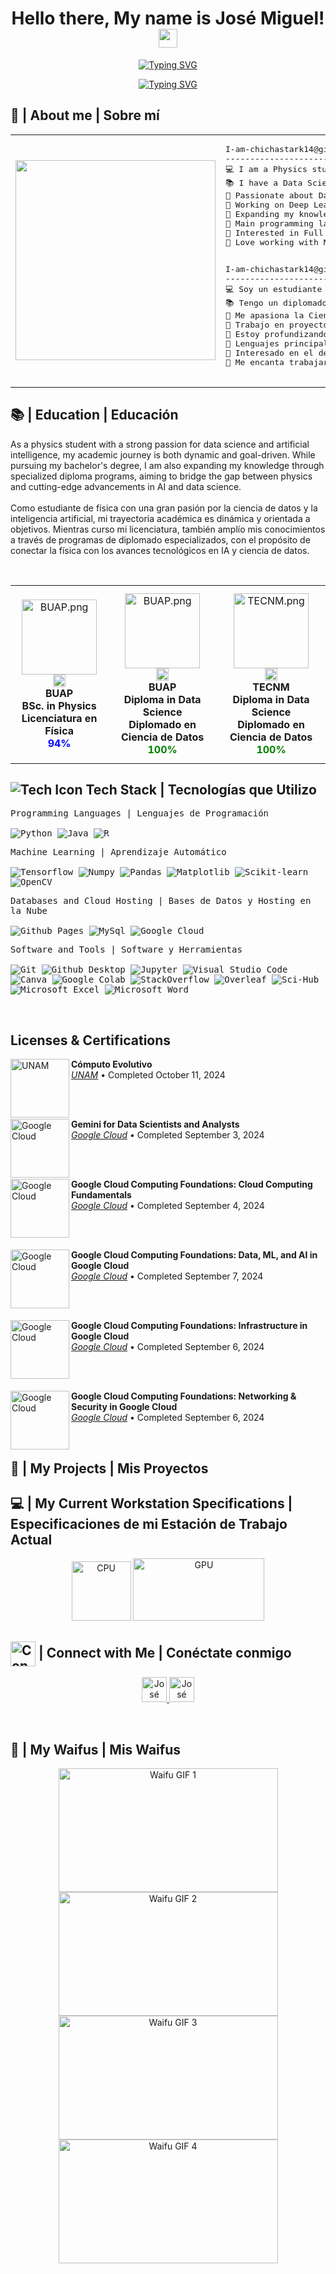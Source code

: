 <h1 align="center">
  Hello there, My name is José Miguel! 
  <img src="https://media.giphy.com/media/hvRJCLFzcasrR4ia7z/giphy.gif" width="30" style="vertical-align: middle;">
</h1>



<!-- English version -->
<p align="center">
  <a href="https://github.com/DenverCoder1/readme-typing-svg">
    <img 
      src="https://readme-typing-svg.herokuapp.com?lines=Physics%20and%20Data%20Science%20Student;Passionate%20about%20Artificial%20Intelligence;Always%20learning%20new%20technologies&center=true&width=600&height=45" 
      alt="Typing SVG">
  </a>
</p>

<!-- Spanish version -->
<p align="center">
  <a href="https://github.com/DenverCoder1/readme-typing-svg">
    <img 
      src="https://readme-typing-svg.herokuapp.com?lines=Estudiante%20de%20F%C3%ADsica%20y%20Ciencia%20de%20Datos;Apasionado%20por%20la%20Inteligencia%20Artificial;Siempre%20aprendiendo%20nuevas%20tecnolog%C3%ADas&center=true&width=600&height=45" 
      alt="Typing SVG">
  </a>
</p>

<h2>📖 | About me | Sobre mí</h2>



<table>
  <tr>
    <td>
      <img src="https://i.postimg.cc/2SXMNGhg/15f31bcbc6ed4efeec0fa6f1c17ec7981030c751.gif" width="320">
    </td>
    <td>
      <pre>
I-am-chichastark14@github
-------------------------
💻 I am a Physics student and Data Scientist.  
📚 I have a Data Science diploma from BUAP and another from TECNM.  
📝 Passionate about Data Science and Artificial Intelligence.  
🔭 Working on Deep Learning and Machine Learning projects.  
🌱 Expanding my knowledge in Computer Vision.  
🌟 Main programming languages: Python, R.  
🚩 Interested in Full Stack Machine Learning application development.  
💖 Love working with Neural Networks.  
      </pre>
      <pre>
I-am-chichastark14@github
-------------------------
💻 Soy un estudiante de Física y Científico de Datos.  
📚 Tengo un diplomado en Ciencia de Datos por la BUAP y otro por el TECNM.  
📝 Me apasiona la Ciencia de Datos y la Inteligencia Artificial.  
🔭 Trabajo en proyectos de Aprendizaje Profundo y Aprendizaje Automático.  
🌱 Estoy profundizando mis conocimientos en Visión Artificial.  
🌟 Lenguajes principales: Python, R.  
🚩 Interesado en el desarrollo de aplicaciones full stack de Aprendizaje Automático.  
💖 Me encanta trabajar con Redes Neuronales.  
      </pre>
    </td>
  </tr>
</table>






<h2>📚 | Education | Educación</h2>

<p>
  As a physics student with a strong passion for data science and artificial intelligence, my academic journey is both dynamic and goal-driven. While pursuing my bachelor's degree, I am also expanding my knowledge through specialized diploma programs, aiming to bridge the gap between physics and cutting-edge advancements in AI and data science.<br>
  <br>
  Como estudiante de física con una gran pasión por la ciencia de datos y la inteligencia artificial, mi trayectoria académica es dinámica y orientada a objetivos. Mientras curso mi licenciatura, también amplío mis conocimientos a través de programas de diplomado especializados, con el propósito de conectar la física con los avances tecnológicos en IA y ciencia de datos.
</p>
<br>

<div align="center">
  <table style="margin-left: auto; margin-right: auto;">
    <tr>
      <!-- Primera columna -->
      <td align="center" style="padding: 12px;">
        <img src="https://upload.wikimedia.org/wikipedia/commons/thumb/a/a7/Logo_de_la_BUAP.svg/2048px-Logo_de_la_BUAP.svg.png" width="120" alt="BUAP.png"/><br>
        <img src="https://thumbs4.imagebam.com/b9/01/da/MESRJ8V_t.png" height="20" alt="Mx.png"/><br>
        <strong>BUAP</strong><br>
        <strong>BSc. in Physics</strong> <br> <strong>Licenciatura en Física</strong><br>
        <span style="color: blue; font-weight: bold;">94%</span>
      </td>
      <!-- Segunda columna -->
      <td align="center" style="padding: 12px;">
        <img src="https://upload.wikimedia.org/wikipedia/commons/thumb/a/a7/Logo_de_la_BUAP.svg/2048px-Logo_de_la_BUAP.svg.png" width="120" alt="BUAP.png"/><br>
        <img src="https://thumbs4.imagebam.com/b9/01/da/MESRJ8V_t.png" height="20" alt="Mx.png"/><br>
        <strong>BUAP</strong><br>
        <strong>Diploma in Data Science</strong> <br> <strong>Diplomado en Ciencia de Datos</strong><br>
        <span style="color: green; font-weight: bold;">100%</span>
      </td>
      <!-- Tercera columna -->
      <td align="center" style="padding: 12px;">
        <img src="https://servicioseducativosvirtuales.milaulas.com/pluginfile.php/27/coursecat/description/tecnm.png" width="120" alt="TECNM.png"/><br>
        <img src="https://thumbs4.imagebam.com/b9/01/da/MESRJ8V_t.png" height="20" alt="Mx.png"/><br>
        <strong>TECNM</strong><br>
        <strong>Diploma in Data Science</strong> <br> <strong>Diplomado en Ciencia de Datos</strong><br>
        <span style="color: green; font-weight: bold;">100%</span>
      </td>
    </tr>
  </table>
</div>


<h2>
	<span><img alt="Tech Icon" src="https://img.shields.io/badge/Tech%20Stack-05122A?style=flat&logo=tech"></span> 
	Tech Stack | Tecnologías que Utilizo
</h2>

<div>
	<p>
		<kbd>
			<kbd>Programming Languages | Lenguajes de Programación</kbd>
			<br><br>
			<img alt="Python" src="https://img.shields.io/badge/Python-05122A?style=flat&logo=python">
			<img alt="Java" src="https://img.shields.io/badge/Java-05122A?logo=openjdk&style=flat">
			<img alt="R" src="https://img.shields.io/badge/R-05122A?logo=r&style=flat">
		</kbd>
	</p>
	<p>
		<kbd>
			<kbd>Machine Learning | Aprendizaje Automático</kbd>
			<br><br>
			<img alt="Tensorflow" src="https://img.shields.io/badge/Tensorflow-05122A?style=flat&logo=tensorflow">
			<img alt="Numpy" src="https://img.shields.io/badge/Numpy-05122A?style=flat&logo=numpy">
			<img alt="Pandas" src="https://img.shields.io/badge/Pandas-05122A?style=flat&logo=Pandas">
			<img alt="Matplotlib" src="https://img.shields.io/badge/Matplotlib-05122A?style=flat">
			<img alt="Scikit-learn" src="https://img.shields.io/badge/Scikit--learn-05122A?style=flat&logo=Scikit-learn">
			<img alt="OpenCV" src="https://img.shields.io/badge/OpenCV-05122A?style=flat&logo=OpenCV">
		</kbd>
	</p>
	<p>
		<kbd>
			<kbd>Databases and Cloud Hosting | Bases de Datos y Hosting en la Nube</kbd>
			<br><br>
			<img alt="Github Pages" src="https://img.shields.io/badge/Github%20Pages-05122A?style=flat&logo=Github">
			<img alt="MySql" src="https://img.shields.io/badge/MySql-05122A?style=flat&logo=MySql">
			<img alt="Google Cloud" src="https://img.shields.io/badge/Google%20Cloud-05122A?style=flat&logo=googlecloud">
		</kbd>
	</p>
	<p>
	<kbd>
		<kbd>Software and Tools | Software y Herramientas</kbd>
		<br><br>
		<img alt="Git" src="https://img.shields.io/badge/Git-05122A?style=flat&logo=Git">
		<img alt="Github Desktop" src="https://img.shields.io/badge/Github%20Desktop-05122A?style=flat&logo=Github">
		<img alt="Jupyter" src="https://img.shields.io/badge/Jupyter-05122A?style=flat&logo=Jupyter">
		<img alt="Visual Studio Code" src="https://img.shields.io/badge/Visual%20Studio%20Code-05122A?style=flat&logo=Visual%20Studio%20Code">
		<img alt="Canva" src="https://img.shields.io/badge/Canva-05122A?style=flat&logo=Canva">
		<img alt="Google Colab" src="https://img.shields.io/badge/Google%20Colab-05122A?style=flat&logo=Google%20Colab">
		<img alt="StackOverflow" src="https://img.shields.io/badge/StackOverflow-05122A?style=flat&logo=StackOverflow">
		<img alt="Overleaf" src="https://img.shields.io/badge/Overleaf-05122A?style=flat&logo=Overleaf">
		<img alt="Sci-Hub" src="https://img.shields.io/badge/Science%20Hub-05122A?style=flat&logo=ResearchGate">
		<!-- Agregando Excel y Word -->
		<img alt="Microsoft Excel" src="https://img.shields.io/badge/Microsoft%20Excel-05122A?style=flat&logo=microsoft">
		<img alt="Microsoft Word" src="https://img.shields.io/badge/Microsoft%20Word-05122A?style=flat&logo=microsoft">
	</kbd>
</p>

<!-- Licenses & Certifications -->
<br />
<h2>Licenses & Certifications</h2>

<!-- Cómputo Evolutivo Certification -->
<p>
	<a href="https://www.coursera.org/account/accomplishments/verify/6HG95JQUB5AH" target="_blank">
		<img align="left" height="94px" width="94px" alt="UNAM" src="https://francia.unam.mx/wp-content/uploads/2021/10/cropped-Logo-UNAM-Dorado-Square.png" />
	</a>
	<strong>Cómputo Evolutivo</strong> <br />
	<a href="https://www.coursera.org/account/accomplishments/verify/6HG95JQUB5AH" target="_blank"><em>UNAM</em></a> • Completed October 11, 2024<br />
</p><br>

<br>

<!-- Gemini for Data Scientists and Analysts Certification -->
<p>
	<a href="https://www.cloudskillsboost.google/public_profiles/8368e79a-446e-4d56-9df1-5047dea13fc6/badges/11122182?utm_medium=social&utm_source=linkedin&utm_campaign=ql-social-share" target="_blank">
		<img align="left" height="94px" width="94px" alt="Google Cloud" src="https://nubosoft.com/wp-content/uploads/2023/11/nubosoft-google-cloud.webp" />
	</a>
	<strong>Gemini for Data Scientists and Analysts</strong> <br />
	<a href="https://www.cloudskillsboost.google/public_profiles/8368e79a-446e-4d56-9df1-5047dea13fc6/badges/11122182?utm_medium=social&utm_source=linkedin&utm_campaign=ql-social-share" target="_blank"><em>Google Cloud</em></a> • Completed September 3, 2024<br />
</p><br>

<br>

<!-- Google Cloud Computing Foundations: Cloud Computing Fundamentals Certification -->
<p>
	<a href="https://www.cloudskillsboost.google/public_profiles/8368e79a-446e-4d56-9df1-5047dea13fc6/badges/11124926?utm_medium=social&utm_source=linkedin&utm_campaign=ql-social-share" target="_blank">
		<img align="left" height="94px" width="94px" alt="Google Cloud" src="https://nubosoft.com/wp-content/uploads/2023/11/nubosoft-google-cloud.webp" />
	</a>
	<strong>Google Cloud Computing Foundations: Cloud Computing Fundamentals</strong> <br />
	<a href="https://www.cloudskillsboost.google/public_profiles/8368e79a-446e-4d56-9df1-5047dea13fc6/badges/11124926?utm_medium=social&utm_source=linkedin&utm_campaign=ql-social-share" target="_blank"><em>Google Cloud</em></a> • Completed September 4, 2024<br />
</p><br>

<br>

<!-- Google Cloud Computing Foundations: Data, ML, and AI in Google Cloud Certification -->
<p>
	<a href="https://www.cloudskillsboost.google/public_profiles/8368e79a-446e-4d56-9df1-5047dea13fc6/badges/11224129?utm_medium=social&utm_source=linkedin&utm_campaign=ql-social-share" target="_blank">
		<img align="left" height="94px" width="94px" alt="Google Cloud" src="https://nubosoft.com/wp-content/uploads/2023/11/nubosoft-google-cloud.webp" />
	</a>
	<strong>Google Cloud Computing Foundations: Data, ML, and AI in Google Cloud</strong> <br />
	<a href="https://www.cloudskillsboost.google/public_profiles/8368e79a-446e-4d56-9df1-5047dea13fc6/badges/11224129?utm_medium=social&utm_source=linkedin&utm_campaign=ql-social-share" target="_blank"><em>Google Cloud</em></a> • Completed September 7, 2024<br />
</p><br>

<br>
<!-- Google Cloud Computing Foundations: Infrastructure in Google Cloud Certification -->
<p>
	<a href="https://www.cloudskillsboost.google/public_profiles/8368e79a-446e-4d56-9df1-5047dea13fc6/badges/11179395?locale=es&utm_medium=social&utm_source=linkedin&utm_campaign=ql-social-share" target="_blank">
		<img align="left" height="94px" width="94px" alt="Google Cloud" src="https://nubosoft.com/wp-content/uploads/2023/11/nubosoft-google-cloud.webp" />
	</a>
	<strong>Google Cloud Computing Foundations: Infrastructure in Google Cloud</strong> <br />
	<a href="https://www.cloudskillsboost.google/public_profiles/8368e79a-446e-4d56-9df1-5047dea13fc6/badges/11179395?locale=es&utm_medium=social&utm_source=linkedin&utm_campaign=ql-social-share" target="_blank"><em>Google Cloud</em></a> • Completed September 6, 2024<br />
</p><br>

<br>

<!-- Google Cloud Computing Foundations: Networking & Security in Google Cloud Certification -->
<p>
	<a href="https://www.cloudskillsboost.google/public_profiles/8368e79a-446e-4d56-9df1-5047dea13fc6/badges/11202692?utm_medium=social&utm_source=linkedin&utm_campaign=ql-social-share" target="_blank">
		<img align="left" height="94px" width="94px" alt="Google Cloud" src="https://nubosoft.com/wp-content/uploads/2023/11/nubosoft-google-cloud.webp" />
	</a>
	<strong>Google Cloud Computing Foundations: Networking & Security in Google Cloud</strong> <br />
	<a href="https://www.cloudskillsboost.google/public_profiles/8368e79a-446e-4d56-9df1-5047dea13fc6/badges/11202692?utm_medium=social&utm_source=linkedin&utm_campaign=ql-social-share" target="_blank"><em>Google Cloud</em></a> • Completed September 6, 2024<br />
</p><br>



<!-- 📂 | My Projects | Mis Proyectos -->
<h2>📂 | My Projects | Mis Proyectos</h2>




<!--
<a href="https://github.com/Davekibh/Background-generator">
  <img align="center" src="https://github-readme-stats.vercel.app/api/pin/?username=Davekibh&repo=Background-generator&theme=tokyonight" />
</a>

<a href="https://github.com/Davekibh/robofriends">
 <img align="center" src="https://github-readme-stats.vercel.app/api/pin/?username=Davekibh&repo=robofriends&theme=tokyonight" />
</a>

<a href="https://github.com/Davekibh/Picture-Sharing-app">
  <img align="center" src="https://github-readme-stats.vercel.app/api/pin/?username=Davekibh&repo=Picture-Sharing-app&theme=tokyonight" />
</a>

<a href="https://github.com/Davekibh/Chat-app">
 <img align="center" src="https://github-readme-stats.vercel.app/api/pin/?username=Davekibh&repo=Chat-app&theme=tokyonight" />
</a>

<a href="https://github.com/Davekibh/Quiz-App">
 <img align="center" src="https://github-readme-stats.vercel.app/api/pin/?username=Davekibh&repo=Quiz-App&theme=tokyonight" />
</a>

<a href="https://github.com/Davekibh/Quiz-Admin-App">
 <img align="center" src="https://github-readme-stats.vercel.app/api/pin/?username=Davekibh&repo=Quiz-Admin-App&theme=tokyonight" />
</a>
-->



<h2>💻 | My Current Workstation Specifications | Especificaciones de mi Estación de Trabajo Actual</h2>

<div align="center">
  <img src="https://upload.wikimedia.org/wikipedia/commons/thumb/d/d0/Intel_Core_i5_2020_logo.svg/2048px-Intel_Core_i5_2020_logo.svg.png" width="95" height="95" alt="CPU"/>
  
  <img src="https://www.cyberpuerta.mx/out/pictures/badge-manager/GTX-1650.png" width="210" height="100" alt="GPU"/>
</div>

<h2><img src="https://cdn-icons-png.flaticon.com/512/8102/8102780.png" width="40" alt="Connect with Me" style="vertical-align: middle;"> | Connect with Me | Conéctate conmigo</h2>

<p align="center"><!-----Social Accounts------>

<p align="center">
  <!-- LinkedIn Icon -->
  <a href="https://www.linkedin.com/in/josé-miguel-moreno-santiago-11505327a">
    <img border="0" alt="José Miguel Moreno's LinkedIn" src="https://cdn-icons-png.flaticon.com/512/145/145807.png" width="40"/>
  </a>

  <!-- Email Icon -->
  <a href="mailto:jmms.stark@gmail.com">
    <img border="0" alt="José Miguel Moreno's Mail" src="https://static.vecteezy.com/system/resources/previews/016/716/465/non_2x/gmail-icon-free-png.png" width="40"/>
  </a>
</p>

<br>

<h2>💖 | My Waifus | Mis Waifus</h2>

<div align="center">

  <!-- GIF 1 -->
  <img src="https://giffiles.alphacoders.com/222/222812.gif" width="351" height="198" alt="Waifu GIF 1"/>
  
  <!-- GIF 2 -->
  <img src="https://www.icegif.com/wp-content/uploads/2022/10/icegif-1806.gif" width="351" height="198" alt="Waifu GIF 2"/>
  
  <!-- GIF 3 -->
  <img src="https://i.gifer.com/MmFN.gif" width="351" height="198" alt="Waifu GIF 3"/> 
  
  <!-- GIF 4 (Verifica que la URL esté correcta) -->
  <img src="https://media.tenor.com/tBXdvbMUNxAAAAAM/boa-hancock-warlord-of-the-sea.gif" width="351" height="198" alt="Waifu GIF 4"/>
  
</div>
